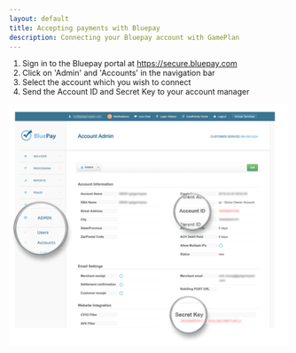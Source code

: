 ```yaml
---
layout: default
title: Accepting payments with Bluepay
description: Connecting your Bluepay account with GamePlan
---
```


1. Sign in to the Bluepay portal at https://secure.bluepay.com
2. Click on 'Admin' and 'Accounts' in the navigation bar
3. Select the account which you wish to connect
4. Send the Account ID and Secret Key to your account manager

![Bluepay settings](images/bluepay.png)